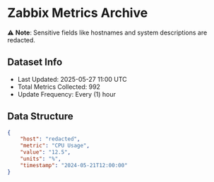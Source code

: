 # Zabbix Metrics Archive

⚠️ **Note**: Sensitive fields like hostnames and system descriptions are redacted.

## Dataset Info
- Last Updated: 2025-05-27 11:00 UTC
- Total Metrics Collected: 992
- Update Frequency: Every (1) hour

## Data Structure
```json
{
    "host": "redacted",
    "metric": "CPU Usage",
    "value": "12.5",
    "units": "%",
    "timestamp": "2024-05-21T12:00:00"
}
```
